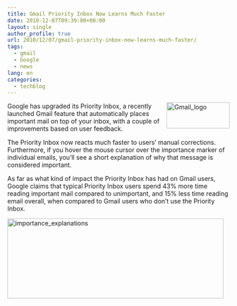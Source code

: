 ```yaml
---
title: Gmail Priority Inbox Now Learns Much Faster
date: 2010-12-07T09:39:00+00:00
layout: single
author_profile: true
url: 2010/12/07/gmail-priority-inbox-now-learns-much-faster/
tags:
  - gmail
  - Google
  - news
lang: en
categories: 
  - techblog
---
```

[<img title="Gmail_logo" border="0" alt="Gmail_logo" align="right" src="http://lh5.ggpht.com/_vaUVXcmC3OI/TP35r8SA4dI/AAAAAAAADY0/f7YpJv13L9M/Gmail_logo_thumb.png?imgmax=800" width="143" height="59" />](http://lh3.ggpht.com/_vaUVXcmC3OI/TP35p9gO02I/AAAAAAAADYw/FUJAjVVAncU/s1600-h/Gmail_logo%5B2%5D.png)Google has upgraded its Priority Inbox, a recently launched Gmail feature that automatically places important mail on top of your inbox, with a couple of improvements based on user feedback.

The Priority Inbox now reacts much faster to users’ manual corrections. Furthermore, if you hover the mouse cursor over the importance marker of individual emails, you’ll see a short explanation of why that message is considered important.

As far as what kind of impact the Priority Inbox has had on Gmail users, Google claims that typical Priority Inbox users spend 43% more time reading important mail compared to unimportant, and 15% less time reading email overall, when compared to Gmail users who don’t use the Priority Inbox.

[<img title="importance_explanations" border="0" alt="importance_explanations" src="http://lh5.ggpht.com/_vaUVXcmC3OI/TP35xXtiGZI/AAAAAAAADY8/2AqBj6DAFuw/importance_explanations_thumb%5B1%5D.png?imgmax=800" width="490" height="181" />](http://lh3.ggpht.com/_vaUVXcmC3OI/TP35tOV9nwI/AAAAAAAADY4/tlwhNWeQCGI/s1600-h/importance_explanations%5B3%5D.png)
